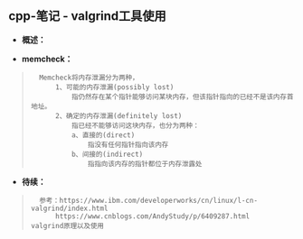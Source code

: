 ## cpp-笔记 - valgrind工具使用
- **概述：**
>
>
>
>
>
>

- **memcheck：**
>
>       Memcheck将内存泄漏分为两种，
>           1、可能的内存泄漏(possibly lost)
>               指仍然存在某个指针能够访问某块内存，但该指针指向的已经不是该内存首地址。
>           2、确定的内存泄漏(definitely lost)
>               指已经不能够访问这块内存，也分为两种：
>               a、直接的(direct)
>                   指没有任何指针指向该内存
>               b、间接的(indirect)
>                   指指向该内存的指针都位于内存泄露处
>               
>
>
>
>
>
>
>
>
>

- **待续：**
>       参考：https://www.ibm.com/developerworks/cn/linux/l-cn-valgrind/index.html
>           https://www.cnblogs.com/AndyStudy/p/6409287.html    valgrind原理以及使用
>
>
>
>
>
>
>
>
>
>
>
>
>
>
>
